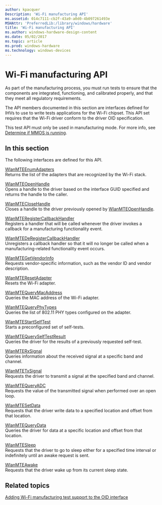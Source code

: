 ```yaml
---
author: kpacquer
Description: 'Wi-Fi manufacturing API'
ms.assetid: 014c7111-cb2f-43a9-a0d0-4b097261493e
MSHAttr: 'PreferredLib:/library/windows/hardware'
title: 'Wi-Fi manufacturing API'
ms.author: windows-hardware-design-content
ms.date: 05/02/2017
ms.topic: article
ms.prod: windows-hardware
ms.technology: windows-devices
---
```


# Wi-Fi manufacturing API


As part of the manufacturing process, you must run tests to ensure that the components are integrated, functioning, and calibrated properly, and that they meet all regulatory requirements.

The API members documented in this section are interfaces defined for IHVs to use to write tests applications for the Wi-Fi chipset. This API set requires that the Wi-Fi driver conform to the driver OID specification.

This test API must only be used in manufacturing mode. For more info, see [Determine if MMOS is running](determine-if-mmos-is-running.md).

## <span id="In_this_section"></span><span id="in_this_section"></span><span id="IN_THIS_SECTION"></span>In this section


The following interfaces are defined for this API.

<span id="WlanMTEEnumAdapters"></span><span id="wlanmteenumadapters"></span><span id="WLANMTEENUMADAPTERS"></span>[WlanMTEEnumAdapters](wlanmteenumadapters.md)  
Returns the list of the adapters that are recognized by the Wi-Fi stack.

<span id="WlanMTEOpenHandle"></span><span id="wlanmteopenhandle"></span><span id="WLANMTEOPENHANDLE"></span>[WlanMTEOpenHandle](wlanmteopenhandle.md)  
Opens a handle to the driver based on the interface GUID specified and returns the handle to the caller.

<span id="WlanMTECloseHandle"></span><span id="wlanmteclosehandle"></span><span id="WLANMTECLOSEHANDLE"></span>[WlanMTECloseHandle](wlanmteclosehandle.md)  
Closes a handle to the driver previously opened by [WlanMTEOpenHandle](wlanmteopenhandle.md).

<span id="WlanMTERegisterCallbackHandler"></span><span id="wlanmteregistercallbackhandler"></span><span id="WLANMTEREGISTERCALLBACKHANDLER"></span>[WlanMTERegisterCallbackHandler](wlanmteregistercallbackhandler.md)  
Registers a handler that will be called whenever the driver invokes a callback for a manufacturing functionality event.

<span id="WlanMTEDeRegisterCallbackHandler"></span><span id="wlanmtederegistercallbackhandler"></span><span id="WLANMTEDEREGISTERCALLBACKHANDLER"></span>[WlanMTEDeRegisterCallbackHandler](wlanmtederegistercallbackhandler.md)  
Unregisters a callback handler so that it will no longer be called when a manufacturing-related functionality event occurs.

<span id="WlanMTEGetVendorInfo"></span><span id="wlanmtegetvendorinfo"></span><span id="WLANMTEGETVENDORINFO"></span>[WlanMTEGetVendorInfo](wlanmtegetvendorinfo.md)  
Requests vendor-specific information, such as the vendor ID and vendor description.

<span id="WlanMTEResetAdapter"></span><span id="wlanmteresetadapter"></span><span id="WLANMTERESETADAPTER"></span>[WlanMTEResetAdapter](wlanmteresetadapter.md)  
Resets the Wi-Fi adapter.

<span id="WlanMTEQueryMacAddress"></span><span id="wlanmtequerymacaddress"></span><span id="WLANMTEQUERYMACADDRESS"></span>[WlanMTEQueryMacAddress](wlanmtequerymacaddress.md)  
Queries the MAC address of the Wi-Fi adapter.

<span id="WlanMTEQueryPhyTypes"></span><span id="wlanmtequeryphytypes"></span><span id="WLANMTEQUERYPHYTYPES"></span>[WlanMTEQueryPhyTypes](wlanmtequeryphytypes.md)  
Queries the list of 802.11 PHY types configured on the adapter.

<span id="WlanMTEStartSelfTest"></span><span id="wlanmtestartselftest"></span><span id="WLANMTESTARTSELFTEST"></span>[WlanMTEStartSelfTest](wlanmtestartselftest.md)  
Starts a preconfigured set of self-tests.

<span id="WlanMTEQuerySelfTestResult"></span><span id="wlanmtequeryselftestresult"></span><span id="WLANMTEQUERYSELFTESTRESULT"></span>[WlanMTEQuerySelfTestResult](wlanmtequeryselftestresult.md)  
Queries the driver for the results of a previously requested self-test.

<span id="WlanMTERxSignal"></span><span id="wlanmterxsignal"></span><span id="WLANMTERXSIGNAL"></span>[WlanMTERxSignal](wlanmterxsignal.md)  
Queries information about the received signal at a specific band and channel.

<span id="WlanMTETxSignal"></span><span id="wlanmtetxsignal"></span><span id="WLANMTETXSIGNAL"></span>[WlanMTETxSignal](wlanmtetxsignal.md)  
Requests the driver to transmit a signal at the specified band and channel.

<span id="WlanMTEQueryADC"></span><span id="wlanmtequeryadc"></span><span id="WLANMTEQUERYADC"></span>[WlanMTEQueryADC](wlanmtequeryadc.md)  
Requests the value of the transmitted signal when performed over an open loop.

<span id="WlanMTESetData"></span><span id="wlanmtesetdata"></span><span id="WLANMTESETDATA"></span>[WlanMTESetData](wlanmtesetdata.md)  
Requests that the driver write data to a specified location and offset from that location.

<span id="WlanMTEQueryData"></span><span id="wlanmtequerydata"></span><span id="WLANMTEQUERYDATA"></span>[WlanMTEQueryData](wlanmtequerydata.md)  
Queries the driver for data at a specific location and offset from that location.

<span id="WlanMTESleep"></span><span id="wlanmtesleep"></span><span id="WLANMTESLEEP"></span>[WlanMTESleep](wlanmtesleep.md)  
Requests that the driver to go to sleep either for a specified time interval or indefinitely until an awake request is sent.

<span id="WlanMTEAwake"></span><span id="wlanmteawake"></span><span id="WLANMTEAWAKE"></span>[WlanMTEAwake](wlanmteawake.md)  
Requests that the driver wake up from its current sleep state.

## <span id="related_topics"></span>Related topics


[Adding Wi-Fi manufacturing test support to the OID interface](adding-wi-fi-manufacturing-test-support-to-the-oid-interface.md)

 

 







